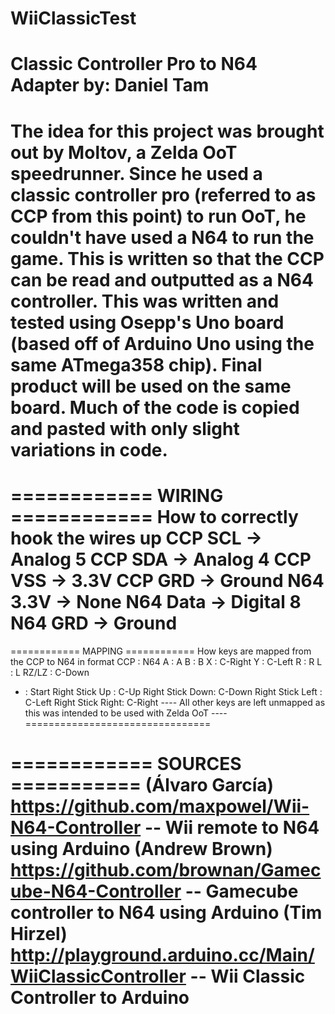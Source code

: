 WiiClassicTest
==============
Classic Controller Pro to N64 Adapter
by: Daniel Tam
===============================
The idea for this project was brought out by Moltov, a Zelda OoT speedrunner.
Since he used a classic controller pro (referred to as CCP from this point) to run OoT, he couldn't have used a N64 to run the game.
This is written so that the CCP can be read and outputted as a N64 controller.
This was written and tested using Osepp's Uno board (based off of Arduino Uno using the same ATmega358 chip).
Final product will be used on the same board.
Much of the code is copied and pasted with only slight variations in code.
===============================

============ WIRING ============
How to correctly hook the wires up
CCP SCL -> Analog 5
CCP SDA -> Analog 4
CCP VSS -> 3.3V
CCP GRD -> Ground
N64 3.3V -> None
N64 Data -> Digital 8
N64 GRD -> Ground
================================

============ MAPPING ============
How keys are mapped from the CCP to N64 in format CCP : N64
A : A
B : B
X : C-Right
Y : C-Left
R : R
L : L
RZ/LZ : C-Down
+ : Start
Right Stick Up : C-Up
Right Stick Down: C-Down
Right Stick Left : C-Left
Right Stick Right: C-Right
---- All other keys are left unmapped as this was intended to be used with Zelda OoT ----
================================

============ SOURCES ===========
(Álvaro García) https://github.com/maxpowel/Wii-N64-Controller  -- Wii remote to N64 using Arduino
(Andrew Brown) https://github.com/brownan/Gamecube-N64-Controller -- Gamecube controller to N64 using Arduino
(Tim Hirzel) http://playground.arduino.cc/Main/WiiClassicController -- Wii Classic Controller to Arduino
================================
